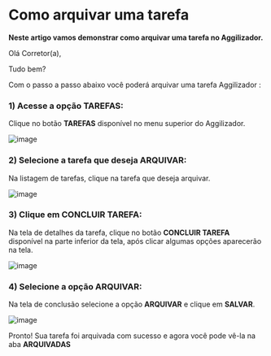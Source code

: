 # Como arquivar uma tarefa
**Neste artigo vamos demonstrar como arquivar uma tarefa no Aggilizador.**

Olá Corretor(a),

Tudo bem?

Com o passo a passo abaixo você poderá arquivar uma tarefa Aggilizador :

### 1) Acesse a opção TAREFAS:

Clique no botão **TAREFAS** disponível no menu superior do Aggilizador.

![image](https://github.com/user-attachments/assets/a31c6653-8242-4e58-801a-39865df26fdf)

### 2) Selecione a tarefa que deseja ARQUIVAR:

Na listagem de tarefas, clique na tarefa que deseja arquivar.

![image](https://github.com/user-attachments/assets/4c7f9233-59ac-483a-bc1e-1df1d3a558ff)

### 3) Clique em CONCLUIR TAREFA:

Na tela de detalhes da tarefa, clique no botão **CONCLUIR TAREFA** disponível na parte inferior da tela, após clicar algumas opções aparecerão na tela.

![image](https://github.com/user-attachments/assets/c6293209-1a62-4c09-b422-b16c70dbc580)

### 4) Selecione a opção ARQUIVAR:

Na tela de conclusão selecione a opção **ARQUIVAR** e clique em **SALVAR**.

![image](https://github.com/user-attachments/assets/0cad7770-7e34-4c80-8d6e-3f5e464a45bd)

Pronto! Sua tarefa foi arquivada com sucesso e agora você pode vê-la na aba **ARQUIVADAS**
